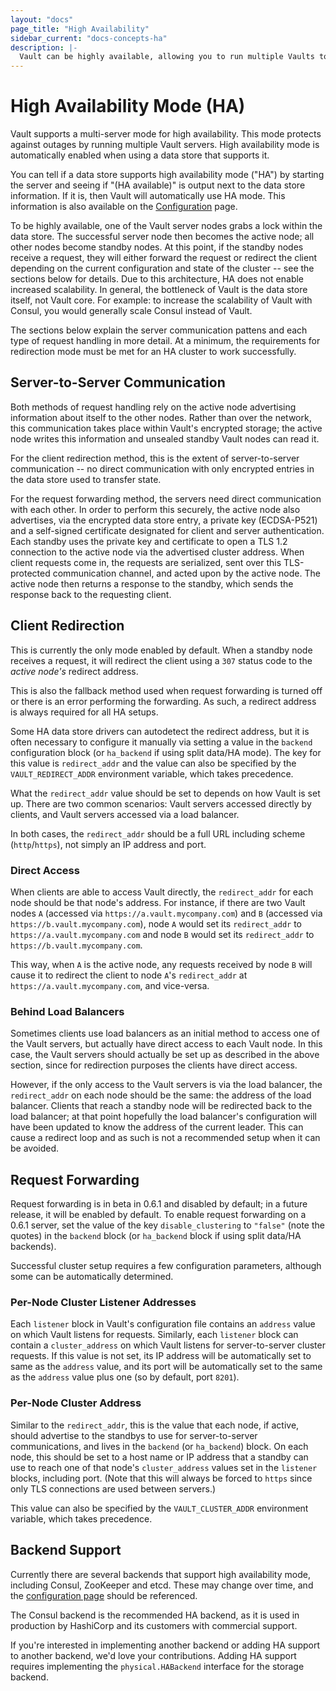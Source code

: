 ```yaml
---
layout: "docs"
page_title: "High Availability"
sidebar_current: "docs-concepts-ha"
description: |-
  Vault can be highly available, allowing you to run multiple Vaults to protect against outages.
---
```


# High Availability Mode (HA)

Vault supports a multi-server mode for high availability. This mode protects
against outages by running multiple Vault servers. High availability mode
is automatically enabled when using a data store that supports it.

You can tell if a data store supports high availability mode ("HA") by starting
the server and seeing if "(HA available)" is output next to the data store
information. If it is, then Vault will automatically use HA mode. This
information is also available on the
[Configuration](https://www.vaultproject.io/docs/config/index.html) page.

To be highly available, one of the Vault server nodes grabs a lock within the
data store. The successful server node then becomes the active node; all other
nodes become standby nodes. At this point, if the standby nodes receive a
request, they will either forward the request or redirect the client depending
on the current configuration and state of the cluster -- see the sections below
for details. Due to this architecture, HA does not enable increased
scalability. In general, the bottleneck of Vault is the data store itself, not
Vault core. For example: to increase the scalability of Vault with Consul, you
would generally scale Consul instead of Vault.

The sections below explain the server communication pattens and each type of
request handling in more detail. At a minimum, the requirements for redirection
mode must be met for an HA cluster to work successfully.

## Server-to-Server Communication

Both methods of request handling rely on the active node advertising
information about itself to the other nodes. Rather than over the network, this
communication takes place within Vault's encrypted storage; the active node
writes this information and unsealed standby Vault nodes can read it.

For the client redirection method, this is the extent of server-to-server
communication -- no direct communication with only encrypted entries in the
data store used to transfer state.

For the request forwarding method, the servers need direct communication with
each other. In order to perform this securely, the active node also advertises,
via the encrypted data store entry, a private key (ECDSA-P521) and a
self-signed certificate designated for client and server authentication. Each
standby uses the private key and certificate to open a TLS 1.2 connection to
the active node via the advertised cluster address. When client requests come
in, the requests are serialized, sent over this TLS-protected communication
channel, and acted upon by the active node. The active node then returns a
response to the standby, which sends the response back to the requesting
client.

## Client Redirection

This is currently the only mode enabled by default. When a standby node
receives a request, it will redirect the client using a `307` status code to
the _active node's_ redirect address.

This is also the fallback method used when request forwarding is turned off or
there is an error performing the forwarding. As such, a redirect address is
always required for all HA setups.

Some HA data store drivers can autodetect the redirect address, but it is often
necessary to configure it manually via setting a value in the `backend`
configuration block (or `ha_backend` if using split data/HA mode). The key for
this value is `redirect_addr` and the value can also be specified by the
`VAULT_REDIRECT_ADDR` environment variable, which takes precedence.

What the `redirect_addr` value should be set to depends on how Vault is set up.
There are two common scenarios: Vault servers accessed directly by clients, and
Vault servers accessed via a load balancer.

In both cases, the `redirect_addr` should be a full URL including scheme
(`http`/`https`), not simply an IP address and port.

### Direct Access

When clients are able to access Vault directly, the `redirect_addr` for each
node should be that node's address. For instance, if there are two Vault nodes
`A` (accessed via `https://a.vault.mycompany.com`) and `B` (accessed via
`https://b.vault.mycompany.com`), node `A` would set its `redirect_addr` to
`https://a.vault.mycompany.com` and node `B` would set its `redirect_addr` to
`https://b.vault.mycompany.com`.

This way, when `A` is the active node, any requests received by node `B` will
cause it to redirect the client to node `A`'s `redirect_addr` at
`https://a.vault.mycompany.com`, and vice-versa.

### Behind Load Balancers

Sometimes clients use load balancers as an initial method to access one of the
Vault servers, but actually have direct access to each Vault node. In this
case, the Vault servers should actually be set up as described in the above
section, since for redirection purposes the clients have direct access.

However, if the only access to the Vault servers is via the load balancer, the
`redirect_addr` on each node should be the same: the address of the load
balancer. Clients that reach a standby node will be redirected back to the load
balancer; at that point hopefully the load balancer's configuration will have
been updated to know the address of the current leader. This can cause a
redirect loop and as such is not a recommended setup when it can be avoided.

## Request Forwarding

Request forwarding is in beta in 0.6.1 and disabled by default; in a future
release, it will be enabled by default. To enable request forwarding on a 0.6.1
server, set the value of the key `disable_clustering` to `"false"` (note the
quotes) in the `backend` block (or `ha_backend` block if using split data/HA
backends).

Successful cluster setup requires a few configuration parameters, although some
can be automatically determined.

### Per-Node Cluster Listener Addresses

Each `listener` block in Vault's configuration file contains an `address` value
on which Vault listens for requests. Similarly, each `listener` block can
contain a `cluster_address` on which Vault listens for server-to-server cluster
requests. If this value is not set, its IP address will be automatically set to
same as the `address` value, and its port will be automatically set to the same
as the `address` value plus one (so by default, port `8201`).

### Per-Node Cluster Address

Similar to the `redirect_addr`, this is the value that each node, if active,
should advertise to the standbys to use for server-to-server communications,
and lives in the `backend` (or `ha_backend`) block.  On each node, this should
be set to a host name or IP address that a standby can use to reach one of that
node's `cluster_address` values set in the `listener` blocks, including port.
(Note that this will always be forced to `https` since only TLS connections are
used between servers.)

This value can also be specified by the `VAULT_CLUSTER_ADDR` environment
variable, which takes precedence.

## Backend Support

Currently there are several backends that support high availability mode,
including Consul, ZooKeeper and etcd. These may change over time, and the
[configuration page](/docs/config/index.html) should be referenced.

The Consul backend is the recommended HA backend, as it is used in production
by HashiCorp and its customers with commercial support.

If you're interested in implementing another backend or adding HA support to
another backend, we'd love your contributions. Adding HA support requires
implementing the `physical.HABackend` interface for the storage backend.
